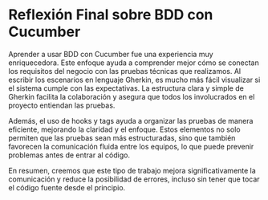 <h1>Reflexión Final sobre BDD con Cucumber</h1>

Aprender a usar BDD con Cucumber fue una experiencia muy enriquecedora. Este enfoque ayuda a comprender mejor cómo se conectan los requisitos del negocio con las pruebas técnicas que realizamos.
Al escribir los escenarios en lenguaje Gherkin, es mucho más fácil visualizar si el sistema cumple con las expectativas. La estructura clara y simple de Gherkin facilita la colaboración y asegura que todos los involucrados en el proyecto entiendan las pruebas.

Además, el uso de hooks y tags ayuda a organizar las pruebas de manera eficiente, mejorando la claridad y el enfoque. Estos elementos no solo permiten que las pruebas sean más estructuradas, sino que también favorecen la comunicación fluida entre los equipos, lo que puede prevenir problemas antes de entrar al código.

En resumen, creemos que este tipo de trabajo mejora significativamente la comunicación y reduce la posibilidad de errores, incluso sin tener que tocar el código fuente desde el principio.
